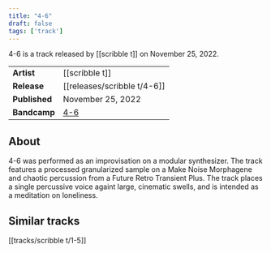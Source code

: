 ```yaml
---
title: "4-6"
draft: false
tags: ['track']
---
```


4-6 is a track released by [[scribble t]] on November 25, 2022.

|                  |                                                                                  |
| ---------------- | -------------------------------------------------------------------------------- |
| **Artist**       | [[scribble t]]                                         |
| **Release**      | [[releases/scribble t/4-6]]                                             |
| **Published**    | November 25, 2022                                                                |
| **Bandcamp**     | [4-6](https://scribble-t.bandcamp.com/track/4-6)                                 |

## About
4-6 was performed as an improvisation on a modular synthesizer. The track features a processed granularized sample on a Make Noise Morphagene and chaotic percussion from a Future Retro Transient Plus.
The track places a single percussive voice againt large, cinematic swells, and is intended as a meditation on loneliness.

## Similar tracks
[[tracks/scribble t/1-5]]
